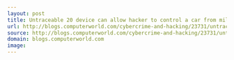 ```yaml
---
layout: post
title: Untraceable 20 device can allow hacker to control a car from miles away | Computerworld Blogs
url: http://blogs.computerworld.com/cybercrime-and-hacking/23731/untraceable-20-device-can-allow-hacker-control-car-miles-away
source: http://blogs.computerworld.com/cybercrime-and-hacking/23731/untraceable-20-device-can-allow-hacker-control-car-miles-away
domain: blogs.computerworld.com
image: 
---
```


